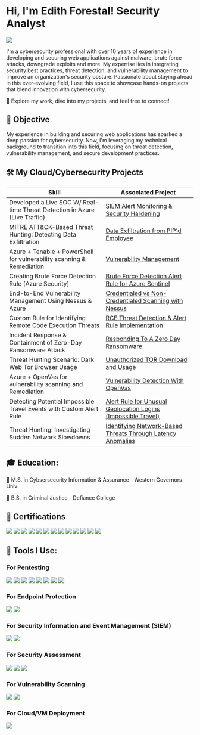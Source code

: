 <h1>Hi, I'm Edith Forestal! Security Analyst</h1>
<a href="https://linkedin.com/in/forestal"><img src="https://img.shields.io/badge/-LinkedIn-0072b1?&style=for-the-badge&logo=linkedin&logoColor=white" /></a>

I'm a cybersecurity professional with over 10 years of experience in developing and securing web applications against malware, brute force attacks, downgrade exploits and more. My expertise lies in integrating security best practices, threat detection, and vulnerability management to improve an organization's security posture. Passionate about staying ahead in this ever-evolving field, I use this space to showcase hands-on projects that blend innovation with cybersecurity.

🚀 Explore my work, dive into my projects, and feel free to connect!

## 🎯 Objective
My experience in building and securing web applications has sparked a deep passion for cybersecurity. Now, I'm leveraging my technical background to transition into this field, focusing on threat detection, vulnerability management, and secure development practices.

## 🛠 My Cloud/Cybersecurity Projects

| Skill                                         | Associated Project         |
|-----------------------------------------------|----------------------------|
|Developed a Live SOC W/ Real-time Threat Detection in Azure (Live Traffic) | [SIEM Alert Monitoring & Security Hardening](https://github.com/elforestal/azure-soc) |
|MITRE ATT&CK-Based Threat Hunting: Detecting Data Exfiltration| [Data Exfiltration from PIP'd Employee](https://github.com/elforestal/threat-hunting/) |
|Azure + Tenable + PowerShell for vulnerability scanning & Remediation | [Vulnerability Management](https://github.com/elforestal/tenable-vulnerability-scanning) |
|Creating Brute Force Detection Rule (Azure Security) | [Brute Force Detection Alert Rule for Azure Sentinel](https://github.com/elforestal/creating-brute-force-alert-rules/) |
|End-to-End Vulnerability Management Using Nessus & Azure | [Credentialed vs Non-Credentialed Scanning with Nessus](https://github.com/elforestal/Nessu--Vulnerability-scan/) |
|Custom Rule for Identifying Remote Code Execution Threats | [RCE Threat Detection & Alert Rule Implementation](https://github.com/elforestal/remote-code-execution-detection/) |
|Incident Response & Containment of Zero-Day Ransomware Attack | [Responding To A Zero Day Ransomware](https://github.com/elforestal/Zero-Day-Ransomware-PwnCrypt-Outbreak/) |
|Threat Hunting Scenario: Dark Web Tor Browser Usage | [Unauthorized TOR Download and Usage](https://github.com/elforestal/threat-hunting-scenario-tor/) |
|Azure + OpenVas for vulnerability scanning and Remediation | [Vulnerability Detection With OpenVas](https://github.com/elforestal/openvas) |
|Detecting Potential Impossible Travel Events with Custom Alert Rule | [Alert Rule for Unusual Geolocation Logins (Impossible Travel)](https://github.com/elforestal/impossible-travel/) |
|Threat Hunting: Investigating Sudden Network Slowdowns | [Identifying Network-Based Threats Through Latency Anomalies](https://github.com/elforestal/sudden-network-slowdown/) |

## 🎓 Education:

🏅 M.S. in Cybsersecurity Information & Assurance - Western Governors Univ.

🏅 B.S. in Criminal Justice - Defiance College

## 📜 Certifications
<div>
<img src="https://img.shields.io/badge/-CEH-007ACC?&style=for-the-badge&logo=EC-Council&logoColor=white" /></a>
<img src="https://img.shields.io/badge/-CYSA%2B-006400?&style=for-the-badge&logo=CompTIA&logoColor=white" /></a>
<img src="https://img.shields.io/badge/-PenTest%2B-FF0000?&style=for-the-badge&logo=CompTIA&logoColor=white" /></a> 
<img src="https://img.shields.io/badge/-Security%2B-FF0000?&style=for-the-badge&logo=CompTIA&logoColor=white" /></a>
<img src="https://img.shields.io/badge/-Network%2B-007ACC?&style=for-the-badge&logo=CompTIA&logoColor=white" /></a>
<img src="https://img.shields.io/badge/-Security X/CASP%2B-4D4D4D?&style=for-the-badge&logo=CompTIA&logoColor=white" /></a>
<img src="https://img.shields.io/badge/-CSAP%2B-FF0000?&style=for-the-badge&logo=CompTIA&logoColor=white" /></a>
<img src="https://img.shields.io/badge/-CSIE%2B-FF0000?&style=for-the-badge&logo=CompTIA&logoColor=white" /></a> 
<img src="https://img.shields.io/badge/-CSAE%2B-006400?&style=for-the-badge&logo=CompTIA&logoColor=white" /></a>
<img src="https://img.shields.io/badge/-Google Cybersecurity-4D4D4D?&style=for-the-badge&logo=&logoColor=white" /></a>
<img src="https://img.shields.io/badge/-Google IT Support-4D4D4D?&style=for-the-badge&logo=&logoColor=white" /></a>
<img src="https://img.shields.io/badge/-CNVP%2B-FF0000?&style=for-the-badge&logo=CompTIA&logoColor=white" /></a> 
<img src="https://img.shields.io/badge/-CNSP%2B-006400?&style=for-the-badge&logo=CompTIA&logoColor=white" /></a>
</div>

## 🧰 Tools I Use:

### For Pentesting
<div>
    <img src="https://img.shields.io/badge/-Shellgpt-0078D4?&style=for-the-badge&logo=Windows&logoColor=white" />
    <img src="https://img.shields.io/badge/-Parrot Security-1679A7?&style=for-the-badge&logo=Wireshark&logoColor=white" />
    <img src="https://img.shields.io/badge/-Kali Linux-0078D4?&style=for-the-badge&logo=Windows&logoColor=white" />
    <img src="https://img.shields.io/badge/-Wireshark-1679A7?&style=for-the-badge&logo=Wireshark&logoColor=white" />
    <img src="https://img.shields.io/badge/-NMAP-0078D4?&style=for-the-badge&logo=Windows&logoColor=white" />
    <img src="https://img.shields.io/badge/-John The Ripper-1679A7?&style=for-the-badge&logo=Wireshark&logoColor=white" />
    <img src="https://img.shields.io/badge/-Metasploit-0078D4?&style=for-the-badge&logo=Windows&logoColor=white" />
    <img src="https://img.shields.io/badge/-Nikto-1679A7?&style=for-the-badge&logo=Wireshark&logoColor=white" />
</div>

### For Endpoint Protection
<div>
    <img src="https://img.shields.io/badge/-Microsoft_Defender_for_Endpoint-00A4EF?&style=for-the-badge&logo=Microsoft&logoColor=white" />
    <img src="https://img.shields.io/badge/-CrowdStrike-557C89?&style=for-the-badge&logo=Kali%20Linux&logoColor=white" />
</div>

### For Security Information and Event Management (SIEM)
<div>
    <img src="https://img.shields.io/badge/-Splunk-000000?&style=for-the-badge&logo=Splunk&logoColor=white" />
    <img src="https://img.shields.io/badge/-Microsoft%20Sentinel-0078D4?&style=for-the-badge&logo=Microsoft&logoColor=white" /> 
</div>

### For Security Assessment
<div>
    <img src="https://img.shields.io/badge/-OSWAP Top 10-FF0000?&style=for-the-badge&logo=atomic-red-team&logoColor=white" />
    <img src="https://img.shields.io/badge/-CIS Benchmark-2E6DBF?&style=for-the-badge&logo=PowerShell&logoColor=white" />
    <img src="https://img.shields.io/badge/-NIST 800 53-4EAA25?&style=for-the-badge&logo=GNU%20Bash&logoColor=white" />
</div>

### For Vulnerability Scanning
<div>
    <img src="https://img.shields.io/badge/-Tenable-3E4D88?&style=for-the-badge&logo=Tenable&logoColor=white" />
    <img src="https://img.shields.io/badge/-OpenVas-3E4D88?&style=for-the-badge&logo=Tenable&logoColor=white" />
</div>

### For Cloud/VM Deployment
<div>
    <img src="https://img.shields.io/badge/-Microsoft%20Azure-0078D4?&style=for-the-badge&logo=Microsoft%20Azure&logoColor=white" />
</div>
